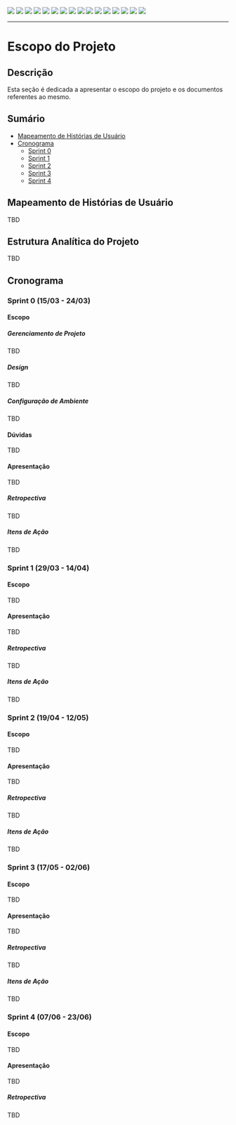 [![](https://img.shields.io/badge/P%C3%A1gina%20Inicial-323330?style=for-the-badge)](home)
[![](https://img.shields.io/badge/Processos-323330?style=for-the-badge)](processo)
[![](https://img.shields.io/badge/Design/Mockups-323330?style=for-the-badge)](design_mockups)
[![](https://img.shields.io/badge/Instala%C3%A7%C3%A3o-323330?style=for-the-badge)](Instalação)
[![](https://img.shields.io/badge/Escopo%20e%20Cronograma-FF4500?style=for-the-badge)](escopo)
[![](https://img.shields.io/badge/Arquitetura-323330?style=for-the-badge)](arquitetura)
[![](https://img.shields.io/badge/Configura%C3%A7%C3%A3o-323330?style=for-the-badge)](configuracao)
[![](https://img.shields.io/badge/Utiliza%C3%A7%C3%A3o-323330?style=for-the-badge)](utilizacao)
[![](https://img.shields.io/badge/C%C3%B3digo-323330?style=for-the-badge)](codigo)
[![](https://img.shields.io/badge/Banco%20de%20dados-323330?style=for-the-badge)](banco_dados)
[![](https://img.shields.io/badge/Qualidade-323330?style=for-the-badge)](qualidade)
[![](https://img.shields.io/badge/Markdown-323330?style=for-the-badge)](markdown)
[![](https://img.shields.io/badge/ger%C3%AAncia-323330?style=for-the-badge)](gerencia)
[![](https://img.shields.io/badge/squads-323330?style=for-the-badge)](squads)
[![](https://img.shields.io/badge/retrospectivas-323330?style=for-the-badge)](Retro)
[![](https://img.shields.io/badge/estudos-323330?style=for-the-badge)](estudos)

---

# Escopo do Projeto

## Descrição

Esta seção é dedicada a apresentar o escopo do projeto e os documentos referentes ao mesmo.

## Sumário

- [Mapeamento de Histórias de Usuário](#mapeamento-de-histórias-de-usuário)
- [Cronograma](#cronograma)
  - [Sprint 0](#sprint-0)
  - [Sprint 1](#sprint-1)
  - [Sprint 2](#sprint-2)
  - [Sprint 3](#sprint-3)
  - [Sprint 4](#sprint-4)

## Mapeamento de Histórias de Usuário

TBD

## Estrutura Analítica do Projeto

TBD

## Cronograma

### Sprint 0 (15/03 - 24/03)

#### Escopo

##### Gerenciamento de Projeto

TBD

##### Design

TBD

##### Configuração de Ambiente

TBD

#### Dúvidas

TBD

#### Apresentação

TBD

##### Retropectiva

TBD

##### Itens de Ação

TBD

### Sprint 1 (29/03 - 14/04)

#### Escopo

TBD

#### Apresentação

TBD

##### Retropectiva

TBD

##### Itens de Ação

TBD

### Sprint 2 (19/04 - 12/05)

#### Escopo

TBD

#### Apresentação

TBD

##### Retropectiva

TBD

##### Itens de Ação

TBD

### Sprint 3 (17/05 - 02/06)

#### Escopo

TBD

#### Apresentação

TBD

##### Retropectiva

TBD

##### Itens de Ação

TBD

### Sprint 4 (07/06 - 23/06)

#### Escopo

TBD

#### Apresentação

TBD

##### Retropectiva

TBD
